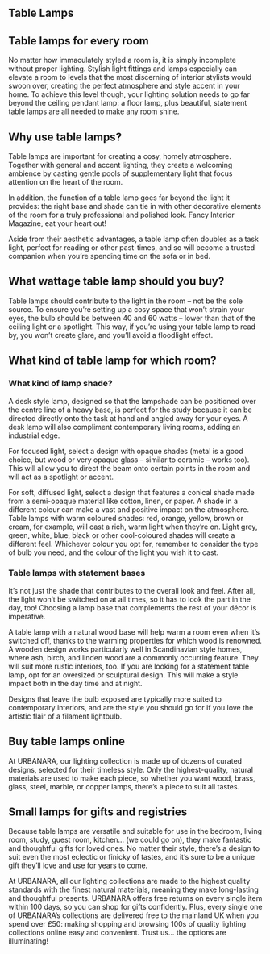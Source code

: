 Table Lamps
-----------

Table lamps for every room
--------------------------

No matter how immaculately styled a room is, it is simply incomplete without proper lighting. Stylish light fittings and lamps especially can elevate a room to levels that the most discerning of interior stylists would swoon over, creating the perfect atmosphere and style accent in your home. To achieve this level though, your lighting solution needs to go far beyond the ceiling pendant lamp: a floor lamp, plus beautiful, statement table lamps are all needed to make any room shine.

Why use table lamps?
--------------------

Table lamps are important for creating a cosy, homely atmosphere. Together with general and accent lighting, they create a welcoming ambience by casting gentle pools of supplementary light that focus attention on the heart of the room.

In addition, the function of a table lamp goes far beyond the light it provides: the right base and shade can tie in with other decorative elements of the room for a truly professional and polished look. Fancy Interior Magazine, eat your heart out!

Aside from their aesthetic advantages, a table lamp often doubles as a task light, perfect for reading or other past-times, and so will become a trusted companion when you’re spending time on the sofa or in bed.

What wattage table lamp should you buy?
---------------------------------------

Table lamps should contribute to the light in the room – not be the sole source. To ensure you’re setting up a cosy space that won’t strain your eyes, the bulb should be between 40 and 60 watts – lower than that of the ceiling light or a spotlight. This way, if you’re using your table lamp to read by, you won’t create glare, and you’ll avoid a floodlight effect.

What kind of table lamp for which room?
---------------------------------------

### What kind of lamp shade?

A desk style lamp, designed so that the lampshade can be positioned over the centre line of a heavy base, is perfect for the study because it can be directed directly onto the task at hand and angled away for your eyes. A desk lamp will also compliment contemporary living rooms, adding an industrial edge.

For focused light, select a design with opaque shades (metal is a good choice, but wood or very opaque glass – similar to ceramic – works too). This will allow you to direct the beam onto certain points in the room and will act as a spotlight or accent.

For soft, diffused light, select a design that features a conical shade made from a semi-opaque material like cotton, linen, or paper. A shade in a different colour can make a vast and positive impact on the atmosphere. Table lamps with warm coloured shades: red, orange, yellow, brown or cream, for example, will cast a rich, warm light when they’re on. Light grey, green, white, blue, black or other cool-coloured shades will create a different feel. Whichever colour you opt for, remember to consider the type of bulb you need, and the colour of the light you wish it to cast.

### Table lamps with statement bases

It’s not just the shade that contributes to the overall look and feel. After all, the light won’t be switched on at all times, so it has to look the part in the day, too! Choosing a lamp base that complements the rest of your décor is imperative.

A table lamp with a natural wood base will help warm a room even when it’s switched off, thanks to the warming properties for which wood is renowned. A wooden design works particularly well in Scandinavian style homes, where ash, birch, and linden wood are a commonly occurring feature. They will suit more rustic interiors, too. If you are looking for a statement table lamp, opt for an oversized or sculptural design. This will make a style impact both in the day time and at night.

Designs that leave the bulb exposed are typically more suited to contemporary interiors, and are the style you should go for if you love the artistic flair of a filament lightbulb.

Buy table lamps online
----------------------

At URBANARA, our lighting collection is made up of dozens of curated designs, selected for their timeless style. Only the highest-quality, natural materials are used to make each piece, so whether you want wood, brass, glass, steel, marble, or copper lamps, there’s a piece to suit all tastes.

Small lamps for gifts and registries
------------------------------------

Because table lamps are versatile and suitable for use in the bedroom, living room, study, guest room, kitchen… (we could go on), they make fantastic and thoughtful gifts for loved ones. No matter their style, there’s a design to suit even the most eclectic or finicky of tastes, and it’s sure to be a unique gift they’ll love and use for years to come.

At URBANARA, all our lighting collections are made to the highest quality standards with the finest natural materials, meaning they make long-lasting and thoughtful presents. URBANARA offers free returns on every single item within 100 days, so you can shop for gifts confidently. Plus, every single one of URBANARA’s collections are delivered free to the mainland UK when you spend over £50: making shopping and browsing 100s of quality lighting collections online easy and convenient. Trust us… the options are illuminating!

 

 
